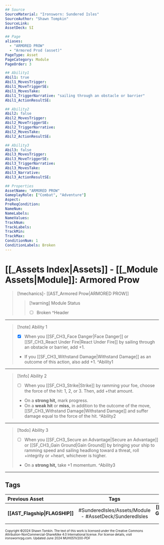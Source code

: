 ```yaml
---
## Source
SourceMaterial: "Ironsworn: Sundered Isles"
SourceAuthor: "Shawn Tompkin"
SourceLink: 
AssetDeck: SI

## Page
aliases:
  - "ARMORED PROW"
  - "Armored Prod (asset)"
PageType: Asset
PageCategory: Module
PageOrder: 3

## Ability1
Abil1: true
Abil1_MovesTrigger: 
Abil1_MoveTriggerSE: 
Abil1_MovesTake: 
Abil1_TriggerNarrative: "sailing through an obstacle or barrier"
Abil1_ActionResultSE: 

## Ability2
Abil2: false
Abil2_MovesTrigger: 
Abil2_MoveTriggerSE: 
Abil2_TriggerNarrative: 
Abil2_MovesTake: 
Abil2_ActionResultSE: 

## Ability3
Abil3: false
Abil3_MovesTrigger: 
Abil3_MoveTriggerSE: 
Abil3_TriggerNarrative: 
Abil3_MovesTake: 
Abil3_Narrative: 
Abil3_ActionResultSE: 

## Properties
AssetName: "ARMORED PROW"
GameplayRole: ["Combat", "Adventure"]
Aspect: 
PreReqCondition: 
NameNum: 
NameLabels: 
NameValues: 
TrackNum: 
TrackLabels: 
TrackMin: 
TrackMax: 
ConditionNum: 1
ConditionLabels: Broken
---
```


# [[_Assets Index|Assets]] - [[_Module Assets|Module]]: Armored Prow

> [!mechanics]- [[AST_Armored Prow|ARMORED PROW]]
> > [!warning] Module Status
> > - [ ] Broken ^Header
___
> [!note] Ability 1
> - [x] When you [[SF_CH3_Face Danger|Face Danger]] or [[SF_CH3_React Under Fire|React Under Fire]] by sailing through an obstacle or barrier, add +1.
> - If you [[SF_CH3_Withstand Damage|Withstand Damage]] as an outcome of this action, also add +1. ^Ability1
___
> [!info] Ability 2
> - [ ] When you [[SF_CH3_Strike|Strike]] by ramming your foe, choose the force of the hit: 1, 2, or 3. Then, add +that amount.
> - On a **strong hit,** mark progress.
> - On a **weak hit** or **miss,** in addition to the outcome of the move, [[SF_CH3_Withstand Damage|Withstand Damage]] and suffer damage equal to the force of the hit. ^Ability2
___
> [!todo] Ability 3
> - [ ] When you [[SF_CH3_Secure an Advantage|Secure an Advantage]] or [[SF_CH3_Gain Ground|Gain Ground]] by bringing your ship to ramming speed and sailing headlong toward a threat, roll +integrity or +heart, whichever is higher.
> - On a **strong hit,** take +1 momentum. ^Ability3
___
## Tags

| Previous Asset | Tags | Next Asset |
| :--- | :---: | ---: |
| **[[AST_Flagship\|FLAGSHIP]]** | #SunderedIsles/Assets/Module - #AssetDeck/SunderedIsles | **[[AST_Chase Guns\|CHASE GUNS]]** |

<font size=-2>Copyright ©2024 Shawn Tomkin. The text of this work is licensed under the Creative Commons Attribution-NonCommercial-ShareAlike 4.0 International license. For license details, visit ironswornrpg.com. Updated June 2024 MUH051V200-PDF</font>

